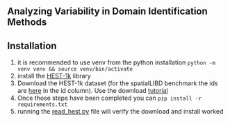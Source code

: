 ## Analyzing Variability in Domain Identification Methods



## Installation
1. it is recommended to use venv from the python installation
    ```python -m venv venv && source venv/bin/activate```
2. install the [HEST-1k](https://github.com/mahmoodlab/HEST?tab=readme-ov-file#hest-library-installation) library 
3. Download the HEST-1k dataset (for the spatialLIBD benchmark the ids are [here](spatialLIBD_ids.csv) in the id column). Use the download [tutorial](https://github.com/mahmoodlab/HEST/blob/main/tutorials/1-Downloading-HEST-1k.ipynb)
4. Once those steps have been completed you can ```pip install -r requirements.txt```
5. running the [read_hest.py](scripts/read_hest.py) file will verify the download  and install worked